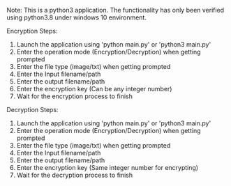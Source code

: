 Note:
This is a python3 application.
The functionality has only been verified using python3.8 under windows 10 environment.


Encryption Steps:
1. Launch the application using 'python main.py' or 'python3 main.py'
2. Enter the operation mode (Encryption/Decryption) when getting prompted
3. Enter the file type (image/txt) when getting prompted
4. Enter the Input filename/path
5. Enter the output filename/path
6. Enter the encryption key (Can be any integer number)
7. Wait for the encryption process to finish




Decryption Steps:
1. Launch the application using 'python main.py' or 'python3 main.py'
2. Enter the operation mode (Encryption/Decryption) when getting prompted
3. Enter the file type (image/txt) when getting prompted
4. Enter the Input filename/path
5. Enter the output filename/path
6. Enter the encryption key (Same integer number for encrypting)
7. Wait for the decryption process to finish